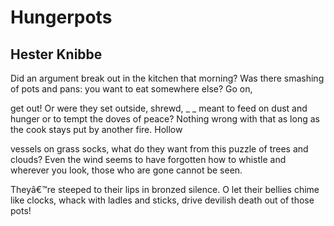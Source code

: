 # Hungerpots
## Hester Knibbe
Did an argument break out in the kitchen that morning?
Was there smashing of pots and pans: you
want to eat somewhere else? Go on,

get out! Or were they set outside, shrewd, _
_
meant to feed on dust and hunger or to tempt the doves
of peace? Nothing wrong with that as long as
the cook stays put by another fire. Hollow

vessels on grass socks, what do they want from this
puzzle of trees and clouds? Even the wind
seems to have forgotten how to whistle and wherever
you look, those who are gone cannot be seen.

Theyâ€™re steeped to their lips in bronzed silence. O
let their bellies chime like clocks, whack
with ladles and sticks, drive devilish
death out of those pots!
